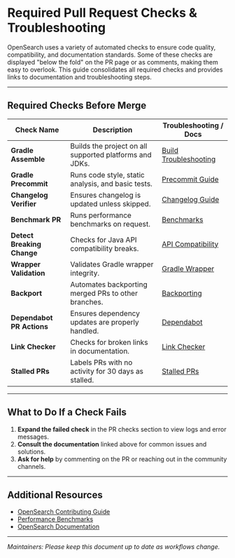 # Required Pull Request Checks & Troubleshooting

OpenSearch uses a variety of automated checks to ensure code quality, compatibility, and documentation standards. Some of these checks are displayed "below the fold" on the PR page or as comments, making them easy to overlook. This guide consolidates all required checks and provides links to documentation and troubleshooting steps.

---

## Required Checks Before Merge

| Check Name                | Description                                               | Troubleshooting / Docs                                  |
|---------------------------|-----------------------------------------------------------|---------------------------------------------------------|
| **Gradle Assemble**       | Builds the project on all supported platforms and JDKs.   | [Build Troubleshooting](../CONTRIBUTING.md#build)       |
| **Gradle Precommit**      | Runs code style, static analysis, and basic tests.        | [Precommit Guide](../CONTRIBUTING.md#precommit)         |
| **Changelog Verifier**    | Ensures changelog is updated unless skipped.              | [Changelog Guide](../CONTRIBUTING.md#changelog)         |
| **Benchmark PR**          | Runs performance benchmarks on request.                   | [Benchmarks](../PERFORMANCE_BENCHMARKS.md)              |
| **Detect Breaking Change**| Checks for Java API compatibility breaks.                 | [API Compatibility](../CONTRIBUTING.md#api)             |
| **Wrapper Validation**    | Validates Gradle wrapper integrity.                       | [Gradle Wrapper](https://docs.gradle.org/current/userguide/gradle_wrapper.html) |
| **Backport**              | Automates backporting merged PRs to other branches.       | [Backporting](../CONTRIBUTING.md#backport)              |
| **Dependabot PR Actions** | Ensures dependency updates are properly handled.          | [Dependabot](https://docs.github.com/en/code-security/supply-chain-security/keeping-your-dependencies-updated-automatically/about-dependabot-version-updates) |
| **Link Checker**          | Checks for broken links in documentation.                 | [Link Checker](https://github.com/lycheeverse/lychee)   |
| **Stalled PRs**           | Labels PRs with no activity for 30 days as stalled.       | [Stalled PRs](../CONTRIBUTING.md#stalled)               |

---

## What to Do If a Check Fails

1. **Expand the failed check** in the PR checks section to view logs and error messages.
2. **Consult the documentation** linked above for common issues and solutions.
3. **Ask for help** by commenting on the PR or reaching out in the community channels.

---

## Additional Resources

- [OpenSearch Contributing Guide](../CONTRIBUTING.md)
- [Performance Benchmarks](../PERFORMANCE_BENCHMARKS.md)
- [OpenSearch Documentation](https://opensearch.org/docs/latest/)

---

*Maintainers: Please keep this document up to date as workflows change.*
